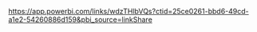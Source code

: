https://app.powerbi.com/links/wdzTHlbVQs?ctid=25ce0261-bbd6-49cd-a1e2-54260886d159&pbi_source=linkShare
